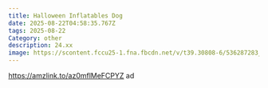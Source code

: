 ```yaml
---
title: Halloween Inflatables Dog
date: 2025-08-22T04:58:35.767Z
tags: 2025-08-22
Category: other
description: 24.xx
image: https://scontent.fccu25-1.fna.fbcdn.net/v/t39.30808-6/536287283_122180544290378322_8857162283762704581_n.jpg?stp=cp6_dst-jpg_p526x296_tt6&_nc_cat=108&ccb=1-7&_nc_sid=aa7b47&_nc_ohc=WjFxbUhpI-MQ7kNvwHED2Gh&_nc_oc=Adlli0wLUxTXhXdYMBwZZVc4kpbbdoCjvl5OrP5G5c3f50AjJNUISMgUK4IVWZOnwdw&_nc_zt=23&_nc_ht=scontent.fccu25-1.fna&_nc_gid=XQkZ-8MuM-ORU-qKANSwgg&oh=00_AfWbEvyIZly01XX34TmSYhQ6r1JBl5cANqWH32j6eA-SLg&oe=68ADDAC3
---
```

https://amzlink.to/az0mflMeFCPYZ ad